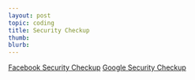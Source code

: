 ```yaml
---
layout: post
topic: coding
title: Security Checkup
thumb:
blurb:
---
```


[Facebook Security
Checkup](https://www.facebook.com/help/securitycheckup)
[Google Security
Checkup](https://www.google.com/url?sa=t&rct=j&q=&esrc=s&source=web&cd=1&cad=rja&uact=8&ved=0ahUKEwiy-YKPipbLAhUB2mMKHdsnDfsQFggmMAA&url=https%3A%2F%2Fsecurity.google.com%2Fsettings%2Fsecurity%2Fsecureaccount&usg=AFQjCNFC48Ax-ueARwdfek-0RVzsFrWSGg&sig2=6WFZofgWP5sGg157Nim9RQ&bvm=bv.115339255,d.cGc)
